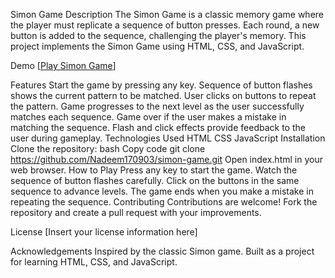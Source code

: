 Simon Game
Description
The Simon Game is a classic memory game where the player must replicate a sequence of button presses. Each round, a new button is added to the sequence, challenging the player's memory. This project implements the Simon Game using HTML, CSS, and JavaScript.

Demo
[[Play Simon Game](https://Nadeem170903.github.io/simon.html/)]

Features
Start the game by pressing any key.
Sequence of button flashes shows the current pattern to be matched.
User clicks on buttons to repeat the pattern.
Game progresses to the next level as the user successfully matches each sequence.
Game over if the user makes a mistake in matching the sequence.
Flash and click effects provide feedback to the user during gameplay.
Technologies Used
HTML
CSS
JavaScript
Installation
Clone the repository:
bash
Copy code
git clone https://github.com/Nadeem170903/simon-game.git
Open index.html in your web browser.
How to Play
Press any key to start the game.
Watch the sequence of button flashes carefully.
Click on the buttons in the same sequence to advance levels.
The game ends when you make a mistake in repeating the sequence.
Contributing
Contributions are welcome! Fork the repository and create a pull request with your improvements.

License
[Insert your license information here]

Acknowledgements
Inspired by the classic Simon game.
Built as a project for learning HTML, CSS, and JavaScript.
